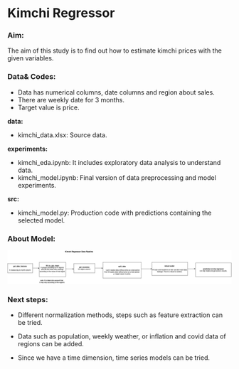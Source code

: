 # Kimchi Regressor

### Aim: 

The aim of this study is to find out how to estimate kimchi prices with the given variables. 

### Data& Codes:

- Data has numerical columns, date columns and region about sales. 
- There are weekly date for 3 months. 
- Target value is price.

**data:**

- kimchi_data.xlsx: Source data.
    
**experiments:** 

 - kimchi_eda.ipynb: It includes exploratory data analysis to understand data. 
 - kimchi_model.ipynb: Final version of data preprocessing and model experiments. 

**src:** 

 - kimchi_model.py: Production code with predictions containing the selected model.
    
    
### About Model:

![kimchi_pipeline](https://github.com/Sk1613/kimchi-regressor/blob/main/experiments/kimchi_pipeline.drawio.png)


### Next steps:

- Different normalization methods, steps such as feature extraction can be tried.

- Data such as population, weekly weather, or inflation and covid data of regions can be added.

- Since we have a time dimension, time series models can be tried. 
